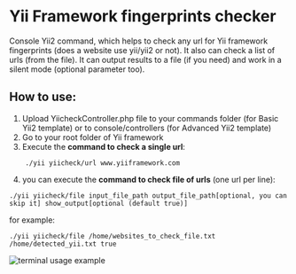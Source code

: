 # Yii Framework fingerprints checker
Console Yii2 command, which helps to check any url for Yii framework fingerprints (does a website use yii/yii2 or not). It also can check a list of urls (from the file). It can output results to a file (if you need) and work in a silent mode (optional parameter too).

## How to use:
1. Upload YiicheckController.php file to your commands folder (for Basic Yii2 template) or to console/controllers (for Advanced Yii2 template)
2. Go to your root folder of Yii framework
3. Execute the **command to check a single url**:
```
    ./yii yiicheck/url www.yiiframework.com
```
4. you can execute the **command to check file of urls** (one url per line):
```
./yii yiicheck/file input_file_path output_file_path[optional, you can skip it] show_output[optional (default true)]
```
for example:
```
./yii yiicheck/file /home/websites_to_check_file.txt /home/detected_yii.txt true
```
![terminal usage example](https://user-images.githubusercontent.com/1950858/60846193-59587f00-a1e7-11e9-842a-a6fd341a7d6a.png)
